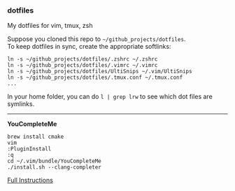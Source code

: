 ### dotfiles

My dotfiles for vim, tmux, zsh

Suppose you cloned this repo to `~/github_projects/dotfiles`.    
To keep dotfiles in sync, create the appropriate softlinks:

````
ln -s ~/github_projects/dotfiles/.zshrc ~/.zshrc
ln -s ~/github_projects/dotfiles/.vimrc ~/.vimrc
ln -s ~/github_projects/dotfiles/UltiSnips ~/.vim/UltiSnips
ln -s ~/github_projects/dotfiles/.tmux.conf ~/.tmux.conf
...
````

In your home folder, you can do `l | grep lrw` to see which dot files are symlinks.

----

**YouCompleteMe**   
````
brew install cmake 
vim
:PluginInstall
:q
cd ~/.vim/bundle/YouCompleteMe
./install.sh --clang-completer
````
[Full Instructions](https://github.com/Valloric/YouCompleteMe)

